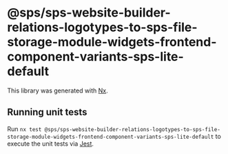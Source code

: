 # @sps/sps-website-builder-relations-logotypes-to-sps-file-storage-module-widgets-frontend-component-variants-sps-lite-default

This library was generated with [Nx](https://nx.dev).

## Running unit tests

Run `nx test @sps/sps-website-builder-relations-logotypes-to-sps-file-storage-module-widgets-frontend-component-variants-sps-lite-default` to execute the unit tests via [Jest](https://jestjs.io).
